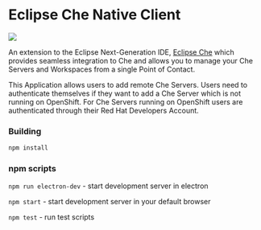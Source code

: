 # Eclipse Che Native Client 
![](https://www.eclipse.org/che/images/logo-eclipseche.svg)

An extension to the Eclipse Next-Generation IDE, [Eclipse Che](https://github.com/eclipse/che) which provides seamless integration to Che and allows you to manage your Che Servers and Workspaces from a single Point of Contact.

This Application allows users to add remote Che Servers. Users need to authenticate themselves if they want to add a Che Server which is not running on OpenShift. For Che Servers running on OpenShift users are authenticated through their Red Hat Developers Account.

### Building
```sh
npm install
```

### npm scripts
```npm run electron-dev``` - start development server in electron

```npm start``` - start development server in your default browser

```npm test``` - run test scripts
